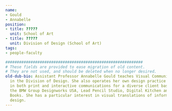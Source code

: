 ```yaml
---
name:
- Gould
- Annabelle
position:
- title: ?????
  unit: School of Art
- title: ?????
  unit: Division of Design (School of Art)
tags:
- people-faculty

############################################################
# These fields are provided to ease migration of old content.
# They are not used, and should be deleted when no longer desired.
old-dub-bio: Assistant Professor Annabelle Gould teaches Visual Communication Design
  in the Division of Design. She also operates her own design practice that specializes
  in both print and interactive communications for a diverse client base, including
  the BMW Group Designworks USA, Lead Pencil Studio, Digital Kitchen and Chronicle
  Books. She has a particular interest in visual translations of information and publication
  design.
---
```

